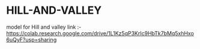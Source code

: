 # HILL-AND-VALLEY
model for Hill and valley link :- https://colab.research.google.com/drive/1L1Kz5qP3KrIc9HbTk7bMq5xhHxo6uQyF?usp=sharing

